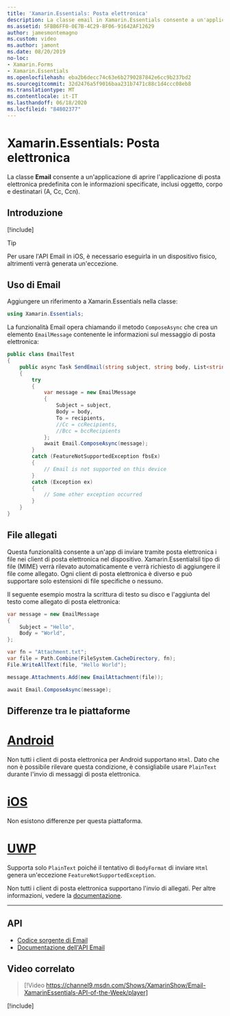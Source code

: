 ```yaml
---
title: 'Xamarin.Essentials: Posta elettronica'
description: La classe email in Xamarin.Essentials consente a un'applicazione di aprire l'applicazione di posta elettronica predefinita con le informazioni specificate, tra cui subject, body e Recipients (to, CC, Ccn).
ms.assetid: 5FBB6FF0-0E7B-4C29-8F06-91642AF12629
author: jamesmontemagno
ms.custom: video
ms.author: jamont
ms.date: 08/20/2019
no-loc:
- Xamarin.Forms
- Xamarin.Essentials
ms.openlocfilehash: eba2b6decc74c63e6b2790287842e6cc9b237bd2
ms.sourcegitcommit: 32d2476a5f9016baa231b7471c88c1d4ccc08eb8
ms.translationtype: MT
ms.contentlocale: it-IT
ms.lasthandoff: 06/18/2020
ms.locfileid: "84802377"
---
```

# <a name="xamarinessentials-email"></a>Xamarin.Essentials: Posta elettronica

La classe **Email** consente a un'applicazione di aprire l'applicazione di posta elettronica predefinita con le informazioni specificate, inclusi oggetto, corpo e destinatari (A, Cc, Ccn).

## <a name="get-started"></a>Introduzione

[!include[](~/essentials/includes/get-started.md)]

> [!TIP]
> Per usare l'API Email in iOS, è necessario eseguirla in un dispositivo fisico, altrimenti verrà generata un'eccezione.

## <a name="using-email"></a>Uso di Email

Aggiungere un riferimento a Xamarin.Essentials nella classe:

```csharp
using Xamarin.Essentials;
```

La funzionalità Email opera chiamando il metodo `ComposeAsync` che crea un elemento `EmailMessage` contenente le informazioni sul messaggio di posta elettronica:

```csharp
public class EmailTest
{
    public async Task SendEmail(string subject, string body, List<string> recipients)
    {
        try
        {
            var message = new EmailMessage
            {
                Subject = subject,
                Body = body,
                To = recipients,
                //Cc = ccRecipients,
                //Bcc = bccRecipients
            };
            await Email.ComposeAsync(message);
        }
        catch (FeatureNotSupportedException fbsEx)
        {
            // Email is not supported on this device
        }
        catch (Exception ex)
        {
            // Some other exception occurred
        }
    }
}
```

## <a name="file-attachments"></a>File allegati

Questa funzionalità consente a un'app di inviare tramite posta elettronica i file nei client di posta elettronica nel dispositivo. Xamarin.Essentialsil tipo di file (MIME) verrà rilevato automaticamente e verrà richiesto di aggiungere il file come allegato. Ogni client di posta elettronica è diverso e può supportare solo estensioni di file specifiche o nessuno.

Il seguente esempio mostra la scrittura di testo su disco e l'aggiunta del testo come allegato di posta elettronica:

```csharp
var message = new EmailMessage
{
    Subject = "Hello",
    Body = "World",
};

var fn = "Attachment.txt";
var file = Path.Combine(FileSystem.CacheDirectory, fn);
File.WriteAllText(file, "Hello World");

message.Attachments.Add(new EmailAttachment(file));

await Email.ComposeAsync(message);
```

## <a name="platform-differences"></a>Differenze tra le piattaforme

# <a name="android"></a>[Android](#tab/android)

Non tutti i client di posta elettronica per Android supportano `Html`. Dato che non è possibile rilevare questa condizione, è consigliabile usare `PlainText` durante l'invio di messaggi di posta elettronica.

# <a name="ios"></a>[iOS](#tab/ios)

Non esistono differenze per questa piattaforma.

# <a name="uwp"></a>[UWP](#tab/uwp)

Supporta solo `PlainText` poiché il tentativo di `BodyFormat` di inviare `Html` genera un'eccezione `FeatureNotSupportedException`.

Non tutti i client di posta elettronica supportano l'invio di allegati. Per altre informazioni, vedere la [documentazione](https://docs.microsoft.com/windows/uwp/contacts-and-calendar/sending-email).

-----

## <a name="api"></a>API

- [Codice sorgente di Email](https://github.com/xamarin/Essentials/tree/main/Xamarin.Essentials/Email)
- [Documentazione dell'API Email](xref:Xamarin.Essentials.Email)

## <a name="related-video"></a>Video correlato

> [!Video https://channel9.msdn.com/Shows/XamarinShow/Email-XamarinEssentials-API-of-the-Week/player]

[!include[](~/essentials/includes/xamarin-show-essentials.md)]
